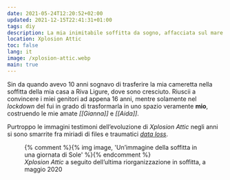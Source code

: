 ```yaml
---
date: 2021-05-24T12:20:52+02:00
updated: 2021-12-15T22:41:31+01:00
tags: diy
description: La mia inimitabile soffitta da sogno, affacciata sul mare di Riva Ligure
location: Xplosion Attic
toc: false
lang: it
image: /xplosion-attic.webp
main: true
---
```

Sin da quando avevo 10 anni sognavo di trasferire la mia cameretta nella soffitta della mia casa a Riva Ligure, dove sono cresciuto. Riuscii a convincere i miei genitori ad appena 16 anni, mentre solamente nel *lockdown* del fui in grado di trasformarla in uno spazio veramente **mio**, costruendo le mie amate <cite>[[Gianna]]</cite> e <cite>[[Aida]]</cite>.

Purtroppo le immagini testimoni dell’evoluzione di <cite>Xplosion Attic</cite> negli anni si sono smarrite fra miriadi di files e traumatici [*data loss*](https://tommi.space/storage#data-loss 'Narrazione dei miei data loss').

<figure>
	{% comment %}{% img image, 'Un’immagine della soffitta in una giornata di Sole' %}{% endcomment %}
	<figcaption><cite>Xplosion Attic</cite> a seguito dell’ultima riorganizzazione in soffitta, a maggio 2020</figcaption>
</figure>
